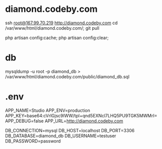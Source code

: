 
# diamond.codeby.com
ssh root@167.99.70.219
http://diamond.codeby.com
cd /var/www/html/diamond.codeby.com/; git pull

php artisan config:cache; php artisan config:clear;

# db
mysqldump -u root -p diamond_db > /var/www/html/diamond.codeby.com/public/diamond_db.sql

# .env
APP_NAME=Studio
APP_ENV=production
APP_KEY=base64:cVrlGjsc9lWW/tpl+qnd5EXNcl7LHQ5PU9TGK5MWMrI=
APP_DEBUG=false
APP_URL=http://diamond.codeby.com

DB_CONNECTION=mysql
DB_HOST=localhost
DB_PORT=3306
DB_DATABASE=diamond_db
DB_USERNAME=testuser
DB_PASSWORD=password
